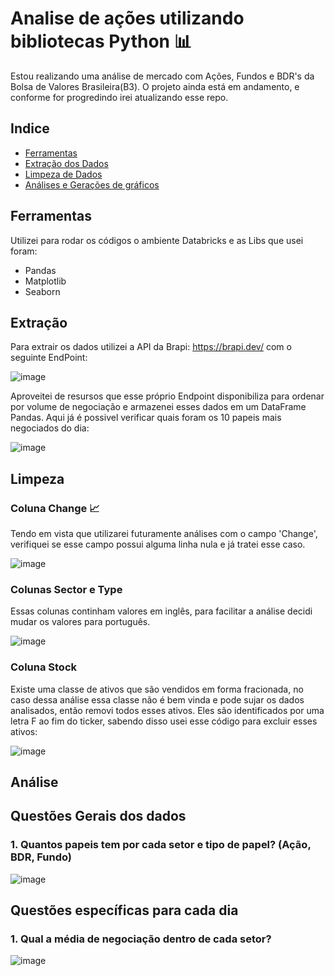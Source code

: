 # Analise de ações utilizando bibliotecas Python 📊
Estou realizando uma análise de mercado com Ações, Fundos e BDR's da Bolsa de Valores Brasileira(B3). 
O projeto ainda está em andamento, e conforme for progredindo irei atualizando esse repo.

## Indice  
- <a href="#Ferramentas">Ferramentas</a>  
- <a href="#Extração">Extração dos Dados</a> 
- <a href="#Limpeza">Limpeza de Dados</a>  
- <a href="#Análises">Análises e Gerações de gráficos</a>  
## Ferramentas
Utilizei para rodar os códigos o ambiente Databricks e as Libs que usei foram:
- Pandas
- Matplotlib
- Seaborn


## Extração
Para extrair os dados utilizei a API da Brapi: https://brapi.dev/ com o seguinte EndPoint:

![image](https://github.com/MateusNaza/Analise_de_acoes_com_bibliotecas_python/assets/127886025/91948ec2-f67d-438e-92b3-b75840f8a9bd)


Aproveitei de resursos que esse próprio Endpoint disponibiliza para ordenar por volume de negociação e armazenei esses dados em um DataFrame Pandas.
Aqui já é possivel verificar quais foram os 10 papeis mais negociados do dia:

![image](https://github.com/MateusNaza/Analise_de_acoes_com_bibliotecas_python/assets/127886025/d629253d-6557-4fbf-8c55-f94ea9733ddc)


## Limpeza

### Coluna Change 📈
Tendo em vista que utilizarei futuramente análises com o campo 'Change', verifiquei se esse campo possui alguma linha nula e já tratei esse caso.

![image](https://github.com/MateusNaza/Analise_de_acoes_com_bibliotecas_python/assets/127886025/a6ad69cd-819b-4de5-9e94-a3639349e496)


### Colunas Sector e Type
Essas colunas continham valores em inglês, para facilitar a análise decidi mudar os valores para português.

![image](https://github.com/MateusNaza/Analise_de_acoes_com_bibliotecas_python/assets/127886025/6e8bbae8-3eb7-4e38-9f61-23d889fce89e)

### Coluna Stock
Existe uma classe de ativos que são vendidos em forma fracionada, no caso dessa análise essa classe não é bem vinda e pode sujar os dados analisados, então removi todos esses ativos. Eles são identificados por uma letra F ao fim do ticker, sabendo disso usei esse código para excluir esses ativos:

![image](https://github.com/MateusNaza/Analise_de_acoes_com_bibliotecas_python/assets/127886025/9a9a8a30-8d20-4726-a136-708bf02e8144)

## Análise

## Questões Gerais dos dados
### 1. Quantos papeis tem por cada setor e tipo de papel? (Ação, BDR, Fundo)

![image](https://github.com/MateusNaza/Analise_de_acoes_com_bibliotecas_python/assets/127886025/5043830e-e3be-41ff-9e78-6909a74e0cdb)

## Questões específicas para cada dia 
### 1. Qual a média de negociação dentro de cada setor?

![image](https://github.com/MateusNaza/Analise_de_acoes_com_bibliotecas_python/assets/127886025/34e1e11c-47b6-4018-9192-fe9ab6844b7f)
